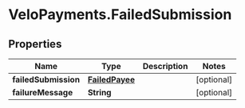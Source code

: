 # VeloPayments.FailedSubmission

## Properties

Name | Type | Description | Notes
------------ | ------------- | ------------- | -------------
**failedSubmission** | [**FailedPayee**](FailedPayee.md) |  | [optional] 
**failureMessage** | **String** |  | [optional] 


